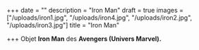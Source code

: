 +++
date = ""
description = "Iron Man"
draft = true
images = ["/uploads/iron1.jpg", "/uploads/iron4.jpg", "/uploads/iron2.jpg", "/uploads/iron3.jpg"]
title = "Iron Man"

+++
Objet **Iron Man** des **Avengers (Univers Marvel).**